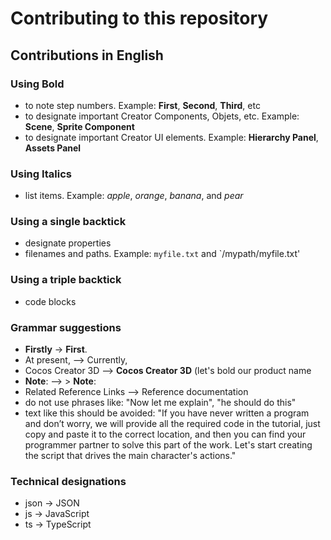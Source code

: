 # Contributing to this repository

## Contributions in English

### Using Bold
- to note step numbers. Example: __First__, __Second__, __Third__, etc
- to designate important Creator Components, Objets, etc. Example: __Scene__, __Sprite Component__
- to designate important Creator UI elements. Example: __Hierarchy Panel__, __Assets Panel__

### Using Italics
- list items. Example: *apple*, *orange*, *banana*, and *pear*

### Using a single backtick
- designate properties
- filenames and paths. Example: `myfile.txt` and `/mypath/myfile.txt'

### Using a triple backtick
- code blocks

### Grammar suggestions
- __Firstly__ ->  __First__.
- At present, —> Currently,
- Cocos Creator 3D —> __Cocos Creator 3D__ (let's bold our product name
- **Note**: —> > **Note**:
- Related Reference Links —> Reference documentation
- do not use phrases like: "Now let me explain", "he should do this"
- text like this should be avoided: "If you have never written a program and don’t worry, we will provide all the required code in the tutorial, just copy and paste it to the correct location, and then you can find your programmer partner to solve this part of the work. Let's start creating the script that drives the main character's actions."

### Technical designations
- json -> JSON
- js -> JavaScript
- ts -> TypeScript

 

